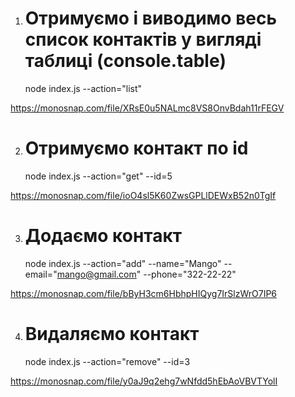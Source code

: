1. # Отримуємо і виводимо весь список контактів у вигляді таблиці (console.table)
   node index.js --action="list"

https://monosnap.com/file/XRsE0u5NALmc8VS8OnvBdah11rFEGV

2. # Отримуємо контакт по id
   node index.js --action="get" --id=5

https://monosnap.com/file/ioO4sl5K60ZwsGPLlDEWxB52n0TgIf

3. # Додаємо контакт
   node index.js --action="add" --name="Mango" --email="mango@gmail.com" --phone="322-22-22"

https://monosnap.com/file/bByH3cm6HbhpHIQyg7IrSlzWrO7IP6

4. # Видаляємо контакт
   node index.js --action="remove" --id=3

https://monosnap.com/file/y0aJ9q2ehg7wNfdd5hEbAoVBVTYolI
